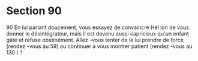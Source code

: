 # Section 90

90
En lui parlant doucement, vous essayez de convaincre Hél ion de
vous donner le désintégrateur, mais il est devenu aussi
capricieux qu'un enfant gâté et refuse obstinément. Allez -vous
tenter de le lui prendre de force (rendez -vous au 59) ou
continuer à vous montrer patient (rendez -vous au 130 ) ?